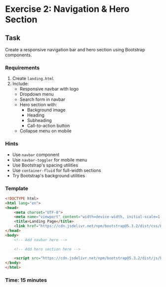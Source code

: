 # Exercise 2: Navigation & Hero Section

## Task
Create a responsive navigation bar and hero section using Bootstrap components.

### Requirements
1. Create `landing.html`
2. Include:
   - Responsive navbar with logo
   - Dropdown menu
   - Search form in navbar
   - Hero section with:
     - Background image
     - Heading
     - Subheading
     - Call-to-action button
   - Collapse menu on mobile

### Hints
- Use `navbar` component
- Use `navbar-toggler` for mobile menu
- Use Bootstrap's spacing utilities
- Use `container-fluid` for full-width sections
- Try Bootstrap's background utilities

### Template
```html
<!DOCTYPE html>
<html lang="en">
<head>
    <meta charset="UTF-8">
    <meta name="viewport" content="width=device-width, initial-scale=1.0">
    <title>Landing Page</title>
    <link href="https://cdn.jsdelivr.net/npm/bootstrap@5.3.2/dist/css/bootstrap.min.css" rel="stylesheet">
</head>
<body>
    <!-- Add navbar here -->
    
    <!-- Add hero section here -->
    
    <script src="https://cdn.jsdelivr.net/npm/bootstrap@5.3.2/dist/js/bootstrap.bundle.min.js"></script>
</body>
</html>
```

### Time: 15 minutes 